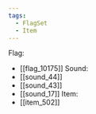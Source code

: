```yaml
---
tags:
  - FlagSet
  - Item
---
```

Flag:
- [[flag_10175]]
Sound:
- [[sound_44]]
- [[sound_43]]
- [[sound_17]]
Item:
- [[item_502]]
